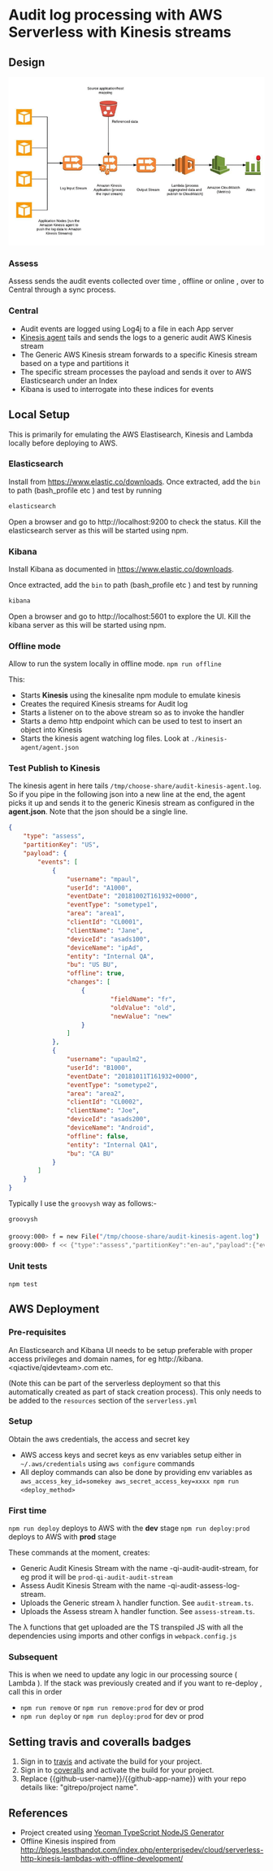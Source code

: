 
# Audit log processing with AWS Serverless with Kinesis streams

## Design

![Architecture](doc/arch.gif?raw=true "Architecture")

### Assess
Assess sends the audit events collected over time , offline or online , over to Central through a sync process.

### Central
- Audit events are logged using Log4j to a file in each App server
- [Kinesis agent](https://github.com/awslabs/amazon-kinesis-agent) tails and sends the logs to a generic audit AWS Kinesis stream
- The Generic AWS Kinesis stream forwards to a specific Kinesis stream based on a type and partitions it
- The specific stream processes the payload and sends it over to AWS Elasticsearch under an Index
- Kibana is used to interrogate into these indices for events

## Local Setup

This is primarily for emulating the AWS Elastisearch, Kinesis and Lambda locally before deploying to AWS.

### Elasticsearch
Install from https://www.elastic.co/downloads. 
Once extracted, add the `bin` to path (bash_profile etc ) and test by running 
```sh
elasticsearch
```
Open a browser and go to http://localhost:9200 to check the status. 
Kill the elasticsearch server as this will be started using npm.

### Kibana

Install Kibana as documented in https://www.elastic.co/downloads. 

Once extracted, add the `bin` to path (bash_profile etc ) and test by running 
```sh
kibana
```
Open a browser and go to http://localhost:5601 to explore the UI. 
Kill the kibana server as this will be started using npm.


### Offline mode

Allow to run the system locally in offline mode.
`npm run offline`

This:
- Starts **Kinesis** using the kinesalite npm module to emulate kinesis
- Creates the required Kinesis streams for Audit log
- Starts a listener on to the above stream so as to invoke the handler
- Starts a demo http endpoint which can be used to test to insert an object into Kinesis
- Starts the kinesis agent watching log files. Look at `./kinesis-agent/agent.json`


### Test Publish to Kinesis

The kinesis agent in here tails `/tmp/choose-share/audit-kinesis-agent.log`. So if you pipe in the following json into a new line at the end, the agent picks it up and sends it to the generic Kinesis stream as configured in the **agent.json**. Note that the json should be a single line.

```json
{
    "type": "assess",
    "partitionKey": "US",
    "payload": {
        "events": [
            {
                "username": "mpaul",
                "userId": "A1000",
                "eventDate": "20181002T161932+0000",
                "eventType": "sometype1",
                "area": "area1",
                "clientId": "CL0001",
                "clientName": "Jane",
                "deviceId": "asads100",
                "deviceName": "ipAd",
                "entity": "Internal QA",
                "bu": "US BU",
                "offline": true,
                "changes": [
                    {
                            "fieldName": "fr",
                            "oldValue": "old",
                            "newValue": "new"
                    }
                ]
            },
            {
                "username": "upaulm2",
                "userId": "B1000",
                "eventDate": "20181011T161932+0000",
                "eventType": "sometype2",
                "area": "area2",
                "clientId": "CL0002",
                "clientName": "Joe",
                "deviceId": "asads200",
                "deviceName": "Android",
                "offline": false,
                "entity": "Internal QA1",
                "bu": "CA BU"
            }
        ]
    }
}
```

Typically I use the `groovysh` way as follows:-

```sh
groovysh

groovy:000> f = new File("/tmp/choose-share/audit-kinesis-agent.log")
groovy:000> f << {"type":"assess","partitionKey":"en-au","payload":{"events":[{"username":"mpaul","userId":"A1000","eventDate":1538664479412,"eventType":"sometype1","area":"area1","clientId":"CL0001","clientName":"Jane","deviceId":"asads100","deviceName":"ipAd","entity":"InternalQA","bu":"USBU","offline":true,"changes":[{"fieldName":"fr","oldValue":"old","newValue":"new"}]},{"username":"upaulm2","userId":"B1000","eventDate":1538664479412,"eventType":"sometype2","area":"area2","clientId":"CL0002","clientName":"Joe","deviceId":"asads200","deviceName":"Android","offline":false,"entity":"Internal QA1","bu":"CA BU"}]}}

```
### Unit tests

`npm test`

## AWS Deployment

### Pre-requisites
An Elasticsearch and Kibana UI needs to be setup preferable with proper access privileges and domain names, for eg http://kibana.<qiactive/qidevteam>.com etc. 

(Note this can be part of the serverless deployment so that this automatically created as part of stack creation process). This only needs to be added to the `resources` section of the `serverless.yml`

### Setup
Obtain the aws credentials, the access and secret key
- AWS access keys and secret keys as env variables setup either in `~/.aws/credentials` using `aws configure` commands
- All deploy commands can also be done by providing env variables as `aws_access_key_id=somekey aws_secret_access_key=xxxx npm run <deploy_method>`

### First time
`npm run deploy` deploys to AWS with the **dev** stage
`npm run deploy:prod` deploys to AWS with **prod** stage

These commands at the moment, creates:
- Generic Audit Kinesis Stream with the name <stage>-qi-audit-audit-stream, for eg prod it will be `prod-qi-audit-audit-stream`
- Assess Audit Kinesis Stream with the name <stage>-qi-audit-assess-log-stream.
- Uploads the  Generic stream λ handler function. See `audit-stream.ts`.
- Uploads the Assess stream λ handler function. See `assess-stream.ts`.

The λ functions that get uploaded are the TS transpiled JS with all the dependencies using imports and other configs in `webpack.config.js`

### Subsequent
This is when we need to update any logic in our processing source ( Lambda ). If the stack was previously created and if you want to re-deploy , call this in order
- `npm run remove` or `npm run remove:prod` for dev or prod
- `npm run deploy` or `npm run deploy:prod` for dev or prod



## Setting travis and coveralls badges
1. Sign in to [travis](https://travis-ci.org/) and activate the build for your project.
2. Sign in to [coveralls](https://coveralls.io/) and activate the build for your project.
3. Replace {{github-user-name}}/{{github-app-name}} with your repo details like: "gitrepo/project name".


## References 
 - Project created using [Yeoman TypeScript NodeJS Generator](https://github.com/ospatil/generator-node-typescript#readme)
 - Offline Kinesis inspired from http://blogs.lessthandot.com/index.php/enterprisedev/cloud/serverless-http-kinesis-lambdas-with-offline-development/
